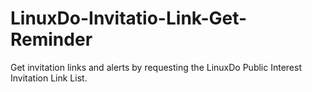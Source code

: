 # LinuxDo-Invitatio-Link-Get-Reminder
Get invitation links and alerts by requesting the LinuxDo Public Interest Invitation Link List.